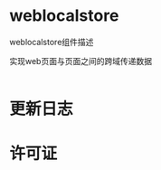 weblocalstore
===

weblocalstore组件描述

实现web页面与页面之间的跨域传递数据

```javascript


```


更新日志
=======


许可证
=======

